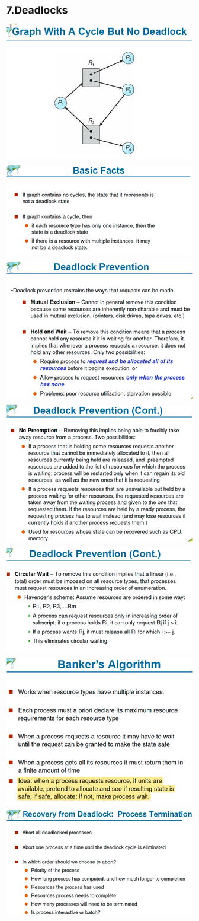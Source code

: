 # 7.Deadlocks

![](../.gitbook/assets/image%20%28106%29.png)

![](../.gitbook/assets/image%20%28105%29.png)

![](../.gitbook/assets/image%20%28114%29.png)

![](../.gitbook/assets/image%20%2834%29.png)

![](../.gitbook/assets/image%20%2899%29.png)

![](../.gitbook/assets/image%20%28123%29.png)

![](../.gitbook/assets/image%20%281%29.png)

